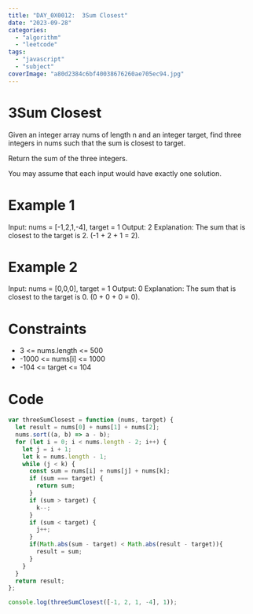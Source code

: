```yaml
---
title: "DAY_0X0012:  3Sum Closest"
date: "2023-09-28"
categories: 
  - "algorithm"
  - "leetcode"
tags: 
  - "javascript"
  - "subject"
coverImage: "a80d2384c6bf40038676260ae705ec94.jpg"
---
```


# 3Sum Closest

Given an integer array nums of length n and an integer target, find three integers in nums such that the sum is closest to target.

Return the sum of the three integers.

You may assume that each input would have exactly one solution.

# Example 1

Input: nums = \[-1,2,1,-4\], target = 1 Output: 2 Explanation: The sum that is closest to the target is 2. (-1 + 2 + 1 = 2).

# Example 2

Input: nums = \[0,0,0\], target = 1 Output: 0 Explanation: The sum that is closest to the target is 0. (0 + 0 + 0 = 0).

# Constraints

- 3 <= nums.length <= 500
- \-1000 <= nums\[i\] <= 1000
- \-104 <= target <= 104

# Code

```js
var threeSumClosest = function (nums, target) {
  let result = nums[0] + nums[1] + nums[2];
  nums.sort((a, b) => a - b);
  for (let i = 0; i < nums.length - 2; i++) {
    let j = i + 1;
    let k = nums.length - 1;
    while (j < k) {
      const sum = nums[i] + nums[j] + nums[k];
      if (sum === target) {
        return sum;
      }
      if (sum > target) {
        k--;
      }
      if (sum < target) {
        j++;
      }
      if(Math.abs(sum - target) < Math.abs(result - target)){
        result = sum;
      }
    }
  }
  return result;
};

console.log(threeSumClosest([-1, 2, 1, -4], 1));
```
